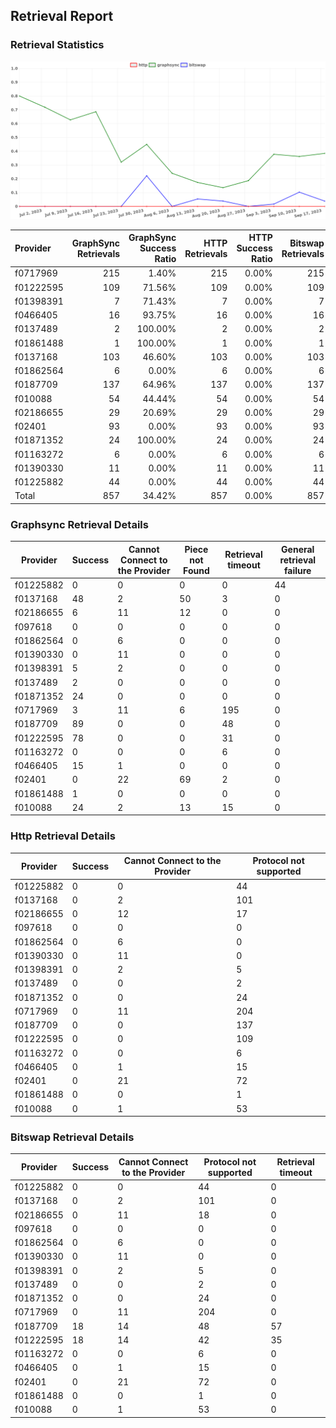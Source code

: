 ## Retrieval Report
### Retrieval Statistics
<img src="https://raw.githubusercontent.com/data-preservation-programs/filplus-checker-assets/main/filecoin-project/filecoin-plus-large-datasets/issues/1999/1695483315674.png"/>

| Provider  | GraphSync Retrievals | GraphSync Success Ratio | HTTP Retrievals | HTTP Success Ratio | Bitswap Retrievals | Bitswap Success Ratio |
| :-------- | -------------------: | ----------------------: | --------------: | -----------------: | -----------------: | --------------------: |
| f0717969  |                  215 |                   1.40% |             215 |              0.00% |                215 |                 0.00% |
| f01222595 |                  109 |                  71.56% |             109 |              0.00% |                109 |                16.51% |
| f01398391 |                    7 |                  71.43% |               7 |              0.00% |                  7 |                 0.00% |
| f0466405  |                   16 |                  93.75% |              16 |              0.00% |                 16 |                 0.00% |
| f0137489  |                    2 |                 100.00% |               2 |              0.00% |                  2 |                 0.00% |
| f01861488 |                    1 |                 100.00% |               1 |              0.00% |                  1 |                 0.00% |
| f0137168  |                  103 |                  46.60% |             103 |              0.00% |                103 |                 0.00% |
| f01862564 |                    6 |                   0.00% |               6 |              0.00% |                  6 |                 0.00% |
| f0187709  |                  137 |                  64.96% |             137 |              0.00% |                137 |                13.14% |
| f010088   |                   54 |                  44.44% |              54 |              0.00% |                 54 |                 0.00% |
| f02186655 |                   29 |                  20.69% |              29 |              0.00% |                 29 |                 0.00% |
| f02401    |                   93 |                   0.00% |              93 |              0.00% |                 93 |                 0.00% |
| f01871352 |                   24 |                 100.00% |              24 |              0.00% |                 24 |                 0.00% |
| f01163272 |                    6 |                   0.00% |               6 |              0.00% |                  6 |                 0.00% |
| f01390330 |                   11 |                   0.00% |              11 |              0.00% |                 11 |                 0.00% |
| f01225882 |                   44 |                   0.00% |              44 |              0.00% |                 44 |                 0.00% |
| Total     |                  857 |                  34.42% |             857 |              0.00% |                857 |                 4.20% |

### Graphsync Retrieval Details
| Provider  | Success | Cannot Connect to the Provider | Piece not Found | Retrieval timeout | General retrieval failure |
| --------- | ------- | ------------------------------ | --------------- | ----------------- | ------------------------- |
| f01225882 | 0       | 0                              | 0               | 0                 | 44                        |
| f0137168  | 48      | 2                              | 50              | 3                 | 0                         |
| f02186655 | 6       | 11                             | 12              | 0                 | 0                         |
| f097618   | 0       | 0                              | 0               | 0                 | 0                         |
| f01862564 | 0       | 6                              | 0               | 0                 | 0                         |
| f01390330 | 0       | 11                             | 0               | 0                 | 0                         |
| f01398391 | 5       | 2                              | 0               | 0                 | 0                         |
| f0137489  | 2       | 0                              | 0               | 0                 | 0                         |
| f01871352 | 24      | 0                              | 0               | 0                 | 0                         |
| f0717969  | 3       | 11                             | 6               | 195               | 0                         |
| f0187709  | 89      | 0                              | 0               | 48                | 0                         |
| f01222595 | 78      | 0                              | 0               | 31                | 0                         |
| f01163272 | 0       | 0                              | 0               | 6                 | 0                         |
| f0466405  | 15      | 1                              | 0               | 0                 | 0                         |
| f02401    | 0       | 22                             | 69              | 2                 | 0                         |
| f01861488 | 1       | 0                              | 0               | 0                 | 0                         |
| f010088   | 24      | 2                              | 13              | 15                | 0                         |

### Http Retrieval Details
| Provider  | Success | Cannot Connect to the Provider | Protocol not supported |
| --------- | ------- | ------------------------------ | ---------------------- |
| f01225882 | 0       | 0                              | 44                     |
| f0137168  | 0       | 2                              | 101                    |
| f02186655 | 0       | 12                             | 17                     |
| f097618   | 0       | 0                              | 0                      |
| f01862564 | 0       | 6                              | 0                      |
| f01390330 | 0       | 11                             | 0                      |
| f01398391 | 0       | 2                              | 5                      |
| f0137489  | 0       | 0                              | 2                      |
| f01871352 | 0       | 0                              | 24                     |
| f0717969  | 0       | 11                             | 204                    |
| f0187709  | 0       | 0                              | 137                    |
| f01222595 | 0       | 0                              | 109                    |
| f01163272 | 0       | 0                              | 6                      |
| f0466405  | 0       | 1                              | 15                     |
| f02401    | 0       | 21                             | 72                     |
| f01861488 | 0       | 0                              | 1                      |
| f010088   | 0       | 1                              | 53                     |

### Bitswap Retrieval Details
| Provider  | Success | Cannot Connect to the Provider | Protocol not supported | Retrieval timeout |
| --------- | ------- | ------------------------------ | ---------------------- | ----------------- |
| f01225882 | 0       | 0                              | 44                     | 0                 |
| f0137168  | 0       | 2                              | 101                    | 0                 |
| f02186655 | 0       | 11                             | 18                     | 0                 |
| f097618   | 0       | 0                              | 0                      | 0                 |
| f01862564 | 0       | 6                              | 0                      | 0                 |
| f01390330 | 0       | 11                             | 0                      | 0                 |
| f01398391 | 0       | 2                              | 5                      | 0                 |
| f0137489  | 0       | 0                              | 2                      | 0                 |
| f01871352 | 0       | 0                              | 24                     | 0                 |
| f0717969  | 0       | 11                             | 204                    | 0                 |
| f0187709  | 18      | 14                             | 48                     | 57                |
| f01222595 | 18      | 14                             | 42                     | 35                |
| f01163272 | 0       | 0                              | 6                      | 0                 |
| f0466405  | 0       | 1                              | 15                     | 0                 |
| f02401    | 0       | 21                             | 72                     | 0                 |
| f01861488 | 0       | 0                              | 1                      | 0                 |
| f010088   | 0       | 1                              | 53                     | 0                 |
